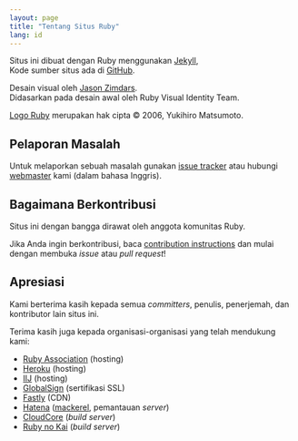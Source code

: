 ```yaml
---
layout: page
title: "Tentang Situs Ruby"
lang: id
---
```


Situs ini dibuat dengan Ruby menggunakan [Jekyll][jekyll],<br>
Kode sumber situs ada di [GitHub][github-repo].

Desain visual oleh [Jason Zimdars][jzimdars].<br>
Didasarkan pada desain awal oleh Ruby Visual Identity Team.

[Logo Ruby][logo] merupakan hak cipta &copy; 2006, Yukihiro Matsumoto.


## Pelaporan Masalah ##

Untuk melaporkan sebuah masalah gunakan [issue tracker][github-issues]
atau hubungi [webmaster][webmaster] kami (dalam bahasa Inggris).


## Bagaimana Berkontribusi ##

Situs ini dengan bangga dirawat oleh anggota komunitas Ruby.

Jika Anda ingin berkontribusi, baca [contribution instructions][github-wiki]
dan mulai dengan membuka *issue* atau *pull request*!


## Apresiasi ##

Kami berterima kasih kepada semua *committers*, penulis, penerjemah, dan kontributor lain
situs ini.

Terima kasih juga kepada organisasi-organisasi yang telah mendukung kami:

 * [Ruby Association][rubyassociation] (hosting)
 * [Heroku][heroku] (hosting)
 * [IIJ][iij] (hosting)
 * [GlobalSign][globalsign] (sertifikasi SSL)
 * [Fastly][fastly] (CDN)
 * [Hatena][hatena] ([mackerel][mackerel], pemantauan *server*)
 * [CloudCore][cloudcore] (*build server*)
 * [Ruby no Kai][rubynokai] (*build server*)


[logo]: /id/about/logo/
[webmaster]: mailto:webmaster@ruby-lang.org
[jekyll]: http://www.jekyllrb.com/
[jzimdars]: https://twitter.com/jasonzimdars
[github-repo]: https://github.com/ruby/www.ruby-lang.org/
[github-issues]: https://github.com/ruby/www.ruby-lang.org/issues
[github-wiki]: https://github.com/ruby/www.ruby-lang.org/wiki
[rubyassociation]: http://www.ruby.or.jp
[heroku]: https://www.heroku.com/
[iij]: http://www.iij.ad.jp
[globalsign]: https://www.globalsign.com
[fastly]: http://www.fastly.com
[hatena]: http://hatenacorp.jp/
[mackerel]: https://mackerel.io/
[cloudcore]: http://www.cloudcore.jp/?utm_source=ad&utm_medium=ad&utm_content=dev&utm_campaign=vps
[rubynokai]: http://ruby-no-kai.org/
